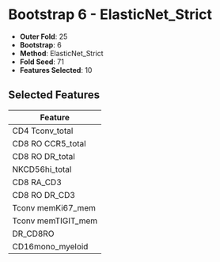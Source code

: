 # Bootstrap 6 - ElasticNet_Strict

- **Outer Fold**: 25
- **Bootstrap**: 6
- **Method**: ElasticNet_Strict
- **Fold Seed**: 71
- **Features Selected**: 10

## Selected Features

| Feature |
|---------|
| CD4 Tconv_total |
| CD8 RO CCR5_total |
| CD8 RO DR_total |
| NKCD56hi_total |
| CD8 RA_CD3 |
| CD8 RO DR_CD3 |
| Tconv memKi67_mem |
| Tconv memTIGIT_mem |
| DR_CD8RO |
| CD16mono_myeloid |
